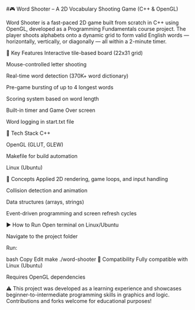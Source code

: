 #🎮 Word Shooter – A 2D Vocabulary Shooting Game (C++ & OpenGL)

Word Shooter is a fast-paced 2D game built from scratch in C++ using OpenGL, developed as a Programming Fundamentals course project. The player shoots alphabets onto a dynamic grid to form valid English words — horizontally, vertically, or diagonally — all within a 2-minute timer.

🔹 Key Features
Interactive tile-based board (22x31 grid)

Mouse-controlled letter shooting

Real-time word detection (370K+ word dictionary)

Pre-game bursting of up to 4 longest words

Scoring system based on word length

Built-in timer and Game Over screen

Word logging in start.txt file

🔧 Tech Stack
C++

OpenGL (GLUT, GLEW)

Makefile for build automation

Linux (Ubuntu)

🧠 Concepts Applied
2D rendering, game loops, and input handling

Collision detection and animation

Data structures (arrays, strings)

Event-driven programming and screen refresh cycles

▶️ How to Run
Open terminal on Linux/Ubuntu

Navigate to the project folder

Run:

bash
Copy
Edit
make
./word-shooter
🔁 Compatibility
Fully compatible with Linux (Ubuntu)

Requires OpenGL dependencies

⚠️ This project was developed as a learning experience and showcases beginner-to-intermediate programming skills in graphics and logic. Contributions and forks welcome for educational purposes!
